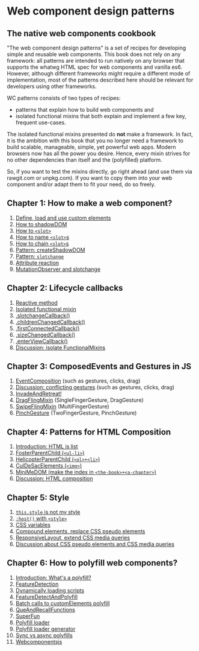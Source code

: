 # Web component design patterns

## The native web components cookbook

"The web component design patterns" is a set of recipes for developing simple and reusable web components. 
This book does not rely on any framework: all patterns are intended to run natively on any browser 
that supports the whatwg HTML spec for web components and vanilla es6. 
However, although different frameworks might require a different mode of implementation, 
most of the patterns described here should be relevant for developers using other frameworks.

WC patterns consists of two types of recipes:
* patterns that explain how to build web components and
* isolated functional mixins that both explain and implement a few key, frequent use-cases.

The isolated functional mixins presented do **not** make a framework. 
In fact, it is the ambition with this book that you no longer need a framework to build
scalable, manageable, simple, yet powerful web apps. Modern browsers now has all the power you desire.
Hence, every mixin strives for no other dependencies than itself and the (polyfilled) platform. 

So, if you want to test the mixins directly, go right ahead (and use them via rawgit.com or unpkg.com). 
If you want to copy them into your web component and/or adapt them to fit your need, do so freely.

## Chapter 1: How to make a web component?
1. [Define, load and use custom elements](book/chapter1/Pattern1_CreateElement.md)
2. [How to shadowDOM](book/chapter1/HowTo_shadowDOM.md)
3. [How to `<slot>`](book/chapter1/HowTo_slot.md)
4. [How to name `<slot>`s](book/chapter1/HowTo_namedSlots.md)
5. [How to chain `<slot>`s](book/chapter1/HowTo_chainSlots.md)
6. [Pattern: createShadowDOM](book/chapter1/Pattern1_shadowDomStrategies.md)
7. [Pattern: `slotchange`](book/chapter1/Pattern2_slotchange.md)
8. [Attribute reaction](book/chapter1/Pattern4_AttributeReaction.md)
9. [MutationObserver and slotchange](book/chapter1/4_MutationObserver_slotchange.md)

## Chapter 2: Lifecycle callbacks
<!--0. Introduction. what is a lifecycle callback? HTMLElement core lifecycle, constructor(), connectedCallback(), and disconnectedCallback()-->
1. [Reactive method](book/chapter2/Pattern1_ReactiveMethod.md)
2. [Isolated functional mixin](book/chapter2/Pattern2_FunctionalMixin.md)
5. [.slotchangeCallback()](book/chapter2/Mixin1_SlotChangedMixin.md)
6. [.childrenChangedCallback()](book/chapter2/Mixin2_ChildrenChangedMixin.md)
3. [.firstConnectedCallback()](book/chapter2/Mixin4_FirstConnectedMixin.md)
4. [.sizeChangedCallback()](book/chapter2/Mixin2_SizeChangedMixin.md)
5. [.enterViewCallback()](book/chapter2/Mixin5_EnterViewMixin.md)
6. [Discussion: isolate FunctionalMixins](book/chapter2/Discussion_IsolatedFunctionalMixin.md)

## Chapter 3: ComposedEvents and Gestures in JS
1. [EventComposition](book/chapter3/Pattern1_ComposedEvents.md) (such as gestures, clicks, drag)
2. [Discussion: conflicting gestures](book/chapter3/Problem_conflicting_gestures.md) (such as gestures, clicks, drag)
3. [InvadeAndRetreat!](book/chapter3/Pattern5_InvadeAndRetreat.md)
4. [DragFlingMixin](book/chapter3/Mixin1_DragFlingGesture.md) (SingleFingerGesture, DragGesture)
5. [SwipeFlingMixin](book/chapter3/Mixin2_FlingEventMixin.md) (MultiFingerGesture)
6. [PinchGesture](book/chapter3/Mixin3_PinchGesture.md) (TwoFingerGesture, PinchGesture)

## Chapter 4: Patterns for HTML Composition
1. [Introduction: HTML is list](book/chapter4/Intro_HTML-Lists.md)
2. [FosterParentChild (`<ul-li>`)](book/chapter4/Pattern1_FosterParentChild.md)
3. [HelicopterParentChild (`<ol>+<li>`)](book/chapter4/Pattern2_HelicopterParentChild.md)
4. [CulDeSacElements (`<img>`)](book/chapter4/Pattern3_CulDeSacElements.md)
5. [MiniMeDOM (make the index in `<the-book>+<a-chapter>`)](book/chapter4/Pattern4_MiniMe.md)
6. [Discussion: HTML composition](book/chapter5/HTML_composition.md)


<!--
A. Polymer BaseElement with just mapping properties to attributes.
B. LitElement and its ._render() method.

Put A and B in the chapter 1?

Y. Lazy-img 
Dont know where to put this one. :Chapter on use-case examples??
Element to wrap methods for lazy-loading image. 
Sometimes, this needs to be inlined. But often not, only loaded first.
Look at the lighthouse presentation Google/IO


-->

## Chapter 5: Style                                   
1. [`this.style` is not my style](book/chapter5/Pattern1_this_style_is_not_my_style.md) 
2. [`:host()` with `<style>`](book/chapter5/Pattern2_host_with_style.md) 
3. [CSS variables](book/chapter5/Pattern3_css_variables.md) 
4. [Compound elements, replace CSS pseudo elements](book/chapter5/Pattern4_css_pseudo_elements.md) 
5. [ResponsiveLayout, extend CSS media queries](book/chapter5/Pattern5_ResponsiveLayout.md)
6. [Discussion about CSS pseudo elements and CSS media queries](book/chapter5/Discussion_mediaqueries_pseudoelements.md) 
<!---
7. Discussion. Coherence and style
* How to handle app-wide styling. Local coherence (cohesion), thematic coherence, global coherence.
When and why to put the content of an element in the lightDom? In app-specific elements where you want 
to apply global/thematic styles to the element. And when you have control of the use of that element.
Don't split this piece of the app into too many pieces. These pieces of the app should mostly be about 
template composition. And only minor event composition. If you need to apply a lot of UI logic, 
you probably need a generic UI web component.

8. keep it light. App specific components and style. Non-composable, but universally stylable.

9. Path based styling. Changing the path in the stylesheet, and not the class or attribute on the element.
Sometimes you have a tree structure in your DOM that reflects a tree structure in you state data.
When you have such a mapping, and you have everything in the same lightDOM accessible to the same stylesheets,
you can instead of changing each element, change the css paths that attribute styles to each element.
This is not for beginners. This is not necessarily a good pattern. But it is a pattern.
-->
## Chapter 6: How to polyfill web components?
1. [Introduction: What's a polyfill?](book/chapter6/Intro_Polyfills.md)
2. [FeatureDetection](book/chapter6/Pattern1_FeatureDetection.md)
3. [Dynamically loading scripts](book/chapter6/Pattern2_LoadScript.md)
4. [FeatureDetectAndPolyfill](book/chapter6/Pattern3_FeatureDetectAndPolyfill.md)
5. [Batch calls to customElements polyfill](book/chapter6/Pattern4_BatchCustomElementUpgrades.md)
6. [QueAndRecallFunctions](book/chapter6/Pattern5_QueAndRecallFunctions.md)
7. [SuperFun](book/chapter6/Pattern6_SuperFun.md)
8. [Polyfill loader](book/chapter6/Pattern7_PolyfillLoader.md)
9. [Polyfill loader generator](book/chapter6/Pattern8_PolyfillLoaderGenerator.md)
10. [Sync vs async polyfills](book/chapter6/Discussion_sync_vs_async_polyfilling.md)
11. [Webcomponentsjs](book/chapter6/Pattern9_webcomponentsjsCousin.md)
<!---
5. [Transpile web components to es5](tutorials/chapter1/PatternX_HowToPolyfillOnClient.md)
explain that custom elements with content in the lightDom should be considered app-specific components.
-->

<!---
## Chapter 8: Composition of app-specific web components
1. 
2. props down, (custom) events up
((ATT!! In generic custom elements, it is more children and attributes down, events up)).

3. dispatch and observe, in a joiState

2. MVC. Catching app events on window (or another element event bus 
(https://stackoverflow.com/questions/42757051/web-components-design-pattern)
).

<!--6. [KeepItLight - benefits of adding dom to the lightDom in app specific components is ](book/chapter4/Pattern5_KeepItLight.md)--> 

<!--
## Chapter 9: Single state management
1. Using an event bus. With a state mananger.
2. dispatching directly on an element. 
3. the concept of immutability. and the benefits of dirty checking.
4. what are reducers? and the benefit of pure functions.
5. what are computer functions? and the problem of either nesting reducers or redundant functionality.
6. why use observers? and the problem of managing async actions in a sync centralized state.
7. what is joiState and how to use it?
-->

<!--
### What do you mean "web component"?

Many different frameworks such as React and Angular enable developers to make components for the web.
However, components tailored and dependent on a framework we call by that frameworks name, such as 
"React component" or "Angular component". They are components made to be used on the web, 
but they are not what is commonly refered to as "web components".

"Web components" means a components that can run *natively* in a modern browser. 
"Web components" always imply "*native* web components".
They do not rely on a framework in browsers compliant with the whatwg and es6 specification.

Still, "web components" can mean many different things. 
On the one hand, when we say "web components", we might refer to the simplest custom element. 
A custom element that uses neither shadowDom nor HTML template, and that is directly defined before use in the app (no es6 module loading).
On the other hand, a "web component" might refer to a most advanced custom element.
A custom element with a HTML template based shadowDom, written by someone else and loaded as an es6 module.

To clarify this myriad of terms, I think it is wise to apply the following taxonomy.
If you intend for a web component to be reused, it should be made available as an importable module.
You should also highlight that the web component is intended to be "reusable", generic to many apps and 
complying more thoroughly with HTML standards. You often should add the label "reusable" to that component.

If you are talking about a `custom element` that uses neither shadowDom nor 

Web components provide an excellent interface for integrating custom HTML+JS+CSS modules. 
Once familiar with the makeup of web components, it is my contention that you no longer will need a framework.
Web components is enough. They provide a great means both to organize and stabilize your own work and 
collaborate with others. It might not be perfect. And it needs to be polyfilled in old browsers. 
But it will still provides you with the only, cleanest and simplest API for making native HTML+JS+CSS modules.
-->